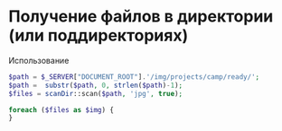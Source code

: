 # Получение файлов в директории (или поддиректориях)

Использование

```php
$path = $_SERVER["DOCUMENT_ROOT"].'/img/projects/camp/ready/';
$path =  substr($path, 0, strlen($path)-1);
$files = scanDir::scan($path, 'jpg', true);

foreach ($files as $img) {
}
```
